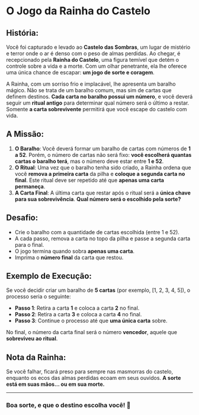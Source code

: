 # **O Jogo da Rainha do Castelo**

## **História:**

Você foi capturado e levado ao **Castelo das Sombras**, um lugar de mistério e terror onde o ar é denso com o peso de almas perdidas. Ao chegar, é recepcionado pela **Rainha do Castelo**, uma figura temível que detém o controle sobre a vida e a morte. Com um olhar penetrante, ela lhe oferece uma única chance de escapar: **um jogo de sorte e coragem**.

A Rainha, com um sorriso frio e implacável, lhe apresenta um baralho mágico. Não se trata de um baralho comum, mas sim de cartas que definem destinos. **Cada carta no baralho possui um número**, e você deverá seguir um **ritual antigo** para determinar qual número será o último a restar. Somente **a carta sobrevivente** permitirá que você escape do castelo com vida.

## **A Missão:**

1. **O Baralho**: Você deverá formar um baralho de cartas com números de **1 a 52**. Porém, o número de cartas não será fixo: **você escolherá quantas cartas o baralho terá**, mas o número deve estar entre **1 e 52**.
2. **O Ritual**: Uma vez que o baralho tenha sido criado, a Rainha ordena que você **remova a primeira carta** da pilha e **coloque a segunda carta no final**. Este ritual deve ser repetido até que **apenas uma carta permaneça**.
3. **A Carta Final**: A última carta que restar após o ritual será a **única chave para sua sobrevivência**. **Qual número será o escolhido pela sorte?**

## **Desafio:**

- Crie o baralho com a quantidade de cartas escolhida (entre 1 e 52).
- A cada passo, remova a carta no topo da pilha e passe a segunda carta para o final.
- O jogo termina quando sobra **apenas uma carta**.
- Imprima o **número final** da carta que restou.

## **Exemplo de Execução:**

Se você decidir criar um baralho de **5 cartas** (por exemplo, [1, 2, 3, 4, 5]), o processo seria o seguinte:

- **Passo 1**: Retira a carta **1** e coloca a carta **2** no final.
- **Passo 2**: Retira a carta **3** e coloca a carta **4** no final.
- **Passo 3**: Continue o processo até que **uma única carta** sobre.

No final, o número da carta final será o número **vencedor**, aquele que **sobreviveu ao ritual**.

## **Nota da Rainha:**  
Se você falhar, ficará preso para sempre nas masmorras do castelo, enquanto os ecos das almas perdidas ecoam em seus ouvidos. **A sorte está em suas mãos... ou em sua morte.**

---

### **Boa sorte, e que o destino escolha você!** 👑
